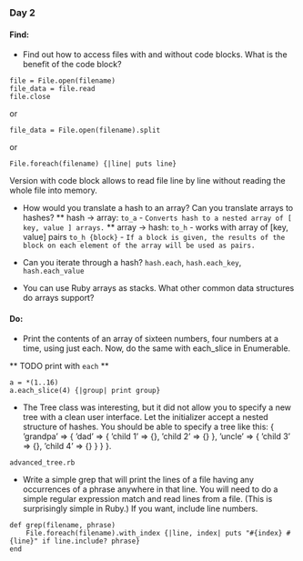 ### Day 2

#### Find:

* Find out how to access files with and without code blocks. What is the benefit of the code block?
```
file = File.open(filename)
file_data = file.read
file.close
```

or

```
file_data = File.open(filename).split
```

or

```
File.foreach(filename) {|line| puts line}
```
Version with code block allows to read file line by line without reading the whole file into memory.


* How would you translate a hash to an array? Can you translate arrays to hashes?
** hash -> array: `to_a` - `Converts hash to a nested array of [ key, value ] arrays.`
** array -> hash: `to_h` - works with array of [key, value] pairs 
`to_h {block}` - `If a block is given, the results of the block on each element of the array will be used as pairs.`

* Can you iterate through a hash?
`hash.each`, `hash.each_key`, `hash.each_value`

* You can use Ruby arrays as stacks. What other common data structures do arrays support?


#### Do:

* Print the contents of an array of sixteen numbers, four numbers at a time, using just each. Now, do the same with each_slice in Enumerable.

** TODO print with `each`
** 
```
a = *(1..16)
a.each_slice(4) {|group| print group}
```


* The Tree class was interesting, but it did not allow you to specify a new tree with a clean user interface. Let the initializer accept a nested structure of hashes. You should be able to specify a tree like this: 
{
	’grandpa’ => { 
		’dad’ => {
			’child 1’ => {}, 
			’child 2’ => {} 
		}, 
		’uncle’ => {
			’child 3’ => {}, 
			’child 4’ => {} 
		} 
	}
}.

`advanced_tree.rb`

* Write a simple grep that will print the lines of a file having any occurrences of a phrase anywhere in that line. You will need to do a simple regular expression match and read lines from a file. (This is surprisingly simple in Ruby.) If you want, include line numbers. 

```
def grep(filename, phrase)
	File.foreach(filename).with_index {|line, index| puts "#{index} #{line}" if line.include? phrase}
end
```